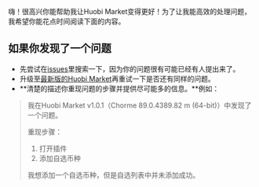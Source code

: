 嗨！很高兴你能帮助我让Huobi Market变得更好！为了让我能高效的处理问题，我希望你能花点时间阅读下面的内容。

## 如果你发现了一个问题

 - 先尝试在[issues](https://github.com/jsonwu5/huobi-market/issues)里搜索一下，因为你的问题很有可能已经有人提出来了。
 - 升级至[最新版的Huobi Market](https://github.com/jsonwu5/huobi-market/releases/latest)再重试一下是否还有同样的问题。
 - **清楚的描述你重现问题的步骤并提供尽可能多的信息。**例如：

> 我在Huobi Market v1.0.1（Chorme 89.0.4389.82 m (64-bit)）中发现了一个问题。
>
> 重现步骤：
>
> 1. 打开插件
> 2. 添加自选币种
>
> 我想添加一个自选币种，但是自选列表中并未添加成功。

